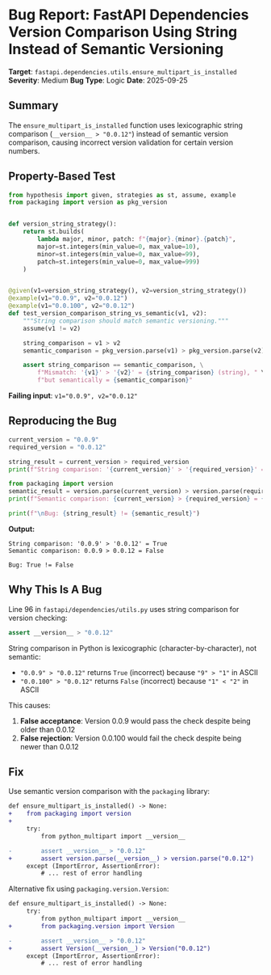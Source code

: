 # Bug Report: FastAPI Dependencies Version Comparison Using String Instead of Semantic Versioning

**Target**: `fastapi.dependencies.utils.ensure_multipart_is_installed`
**Severity**: Medium
**Bug Type**: Logic
**Date**: 2025-09-25

## Summary

The `ensure_multipart_is_installed` function uses lexicographic string comparison (`__version__ > "0.0.12"`) instead of semantic version comparison, causing incorrect version validation for certain version numbers.

## Property-Based Test

```python
from hypothesis import given, strategies as st, assume, example
from packaging import version as pkg_version


def version_string_strategy():
    return st.builds(
        lambda major, minor, patch: f"{major}.{minor}.{patch}",
        major=st.integers(min_value=0, max_value=10),
        minor=st.integers(min_value=0, max_value=99),
        patch=st.integers(min_value=0, max_value=999)
    )


@given(v1=version_string_strategy(), v2=version_string_strategy())
@example(v1="0.0.9", v2="0.0.12")
@example(v1="0.0.100", v2="0.0.12")
def test_version_comparison_string_vs_semantic(v1, v2):
    """String comparison should match semantic versioning."""
    assume(v1 != v2)

    string_comparison = v1 > v2
    semantic_comparison = pkg_version.parse(v1) > pkg_version.parse(v2)

    assert string_comparison == semantic_comparison, \
        f"Mismatch: '{v1}' > '{v2}' = {string_comparison} (string), " \
        f"but semantically = {semantic_comparison}"
```

**Failing input**: `v1="0.0.9", v2="0.0.12"`

## Reproducing the Bug

```python
current_version = "0.0.9"
required_version = "0.0.12"

string_result = current_version > required_version
print(f"String comparison: '{current_version}' > '{required_version}' = {string_result}")

from packaging import version
semantic_result = version.parse(current_version) > version.parse(required_version)
print(f"Semantic comparison: {current_version} > {required_version} = {semantic_result}")

print(f"\nBug: {string_result} != {semantic_result}")
```

**Output:**
```
String comparison: '0.0.9' > '0.0.12' = True
Semantic comparison: 0.0.9 > 0.0.12 = False

Bug: True != False
```

## Why This Is A Bug

Line 96 in `fastapi/dependencies/utils.py` uses string comparison for version checking:

```python
assert __version__ > "0.0.12"
```

String comparison in Python is lexicographic (character-by-character), not semantic:
- `"0.0.9" > "0.0.12"` returns `True` (incorrect) because `"9" > "1"` in ASCII
- `"0.0.100" > "0.0.12"` returns `False` (incorrect) because `"1" < "2"` in ASCII

This causes:
1. **False acceptance**: Version 0.0.9 would pass the check despite being older than 0.0.12
2. **False rejection**: Version 0.0.100 would fail the check despite being newer than 0.0.12

## Fix

Use semantic version comparison with the `packaging` library:

```diff
def ensure_multipart_is_installed() -> None:
+    from packaging import version
+
     try:
         from python_multipart import __version__

-        assert __version__ > "0.0.12"
+        assert version.parse(__version__) > version.parse("0.0.12")
     except (ImportError, AssertionError):
         # ... rest of error handling
```

Alternative fix using `packaging.version.Version`:

```diff
def ensure_multipart_is_installed() -> None:
     try:
         from python_multipart import __version__
+        from packaging.version import Version

-        assert __version__ > "0.0.12"
+        assert Version(__version__) > Version("0.0.12")
     except (ImportError, AssertionError):
         # ... rest of error handling
```